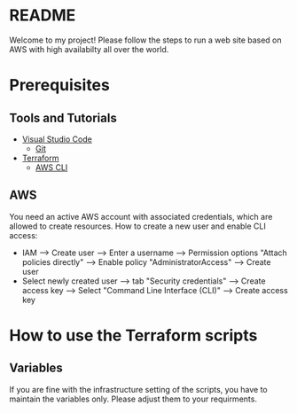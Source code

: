 # README
Welcome to my project!
Please follow the steps to run a web site based on AWS with high availabilty all over the world.

# Prerequisites
## Tools and Tutorials
- [Visual Studio Code](https://code.visualstudio.com/download)
  - [Git](https://git-scm.com/downloads/win)
- [Terraform](https://developer.hashicorp.com/terraform/tutorials/aws-get-started/install-cli)
  - [AWS CLI](https://docs.aws.amazon.com/cli/latest/userguide/getting-started-install.html)
## AWS
You need an active AWS account with associated credentials, which are allowed to create resources.
How to create a new user and enable CLI access:
- IAM --> Create user --> Enter a username --> Permission options "Attach policies directly" --> Enable policy "AdministratorAccess" --> Create user
- Select newly created user --> tab "Security credentials" --> Create access key --> Select "Command Line Interface (CLI)" --> Create access key

# How to use the Terraform scripts
## Variables
If you are fine with the infrastructure setting of the scripts, you have to maintain the variables only. Please adjust them to your requirments.